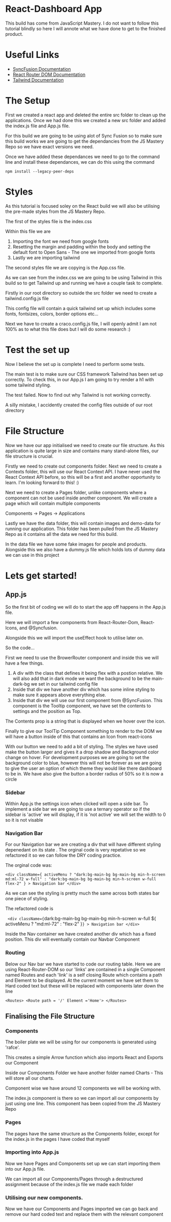 # React-Dashboard App

This build has come from JavaScript Mastery. I do not want to follow this tutorial blindly so here I will annote what we have done to get to the finished product.

# Useful Links

- [SyncFusion Documentation](https://ej2.syncfusion.com/react/documentation/introduction/)
- [React Router DOM Documentation](https://github.com/remix-run/react-router/blob/main/docs/getting-started/tutorial.md)
- [Tailwind Documentation](https://tailwindcss.com/docs/installation)

# The Setup

First we created a react app and deleted the entire src folder to clean up the applications. Once we had done this we created a new src folder and added the index.js file and App.js file.

For this build we are going to be using alot of Sync Fusion so to make sure this build works we are going to get the dependancies from the JS Mastery Repo so we have exact versions we need.

Once we have added these dependances we need to go to the command line and install these dependances, we can do this using the command

`npm install --legacy-peer-deps`

# Styles

As this tutorial is focused soley on the React build we will also be utilising the pre-made styles from the JS Mastery Repo.

The first of the styles file is the index.css

Within this file we are

1. Importing the font we need from google fonts
2. Resetting the margin and padding within the body and setting the default font to Open Sans - The one we imported from google fonts
3. Lastly we are importing tailwind

The second styles file we are copying is the App.css file.

As we can see from the index.css we are going to be using Tailwind in this build so to get Tailwind up and running we have a couple task to complete.

Firstly in our root directory so outside the src folder we need to create a tailwind.config.js file

This config file will contain a quick tailwind set up which includes some fonts, fontsizes, colors, border options etc...

Next we have to create a craco.config.js file, I will openly admit I am not 100% as to what this file does but I will do some research :)

# Test the set up

Now I believe the set up is complete I need to perform some tests.

The main test is to make sure our CSS framework Tailwind has been set up correctly. To check this, in our App.js I am going to try render a h1 with some tailwind styling.

The test failed. Now to find out why Tailwind is not working correctly.

A silly mistake, I accidently created the config files outside of our root directory

# File Structure

Now we have our app initialised we need to create our file structure. As this application is quite large in size and contains many stand-alone files, our file structure is crucial.

Firstly we need to create out components folder. Next we need to create a Contexts folder, this will use our React Context API. I have never used the React Context API before, so this will be a first and another opportunity to learn. I'm looking forward to this! :)

Next we need to create a Pages folder, unlike components where a component can not be used inside another component. We will create a page which will contain multiple components

Components -> Pages -> Applications

Lastly we have the data folder, this will contain images and demo-data for running our application. This folder has been pulled from the JS Mastery Repo as it contains all the data we need for this build.

In the data file we have some fake images for people and products. Alongside this we also have a dummy.js file which holds lots of dummy data we can use in this project

# Lets get started!

## App.js

So the first bit of coding we will do to start the app off happens in the App.js file.

Here we will import a few components from React-Router-Dom, React-Icons, and @Syncfusion.

Alongside this we will import the useEffect hook to utilise later on.

So the code...

First we need to use the BrowerRouter component and inside this we will have a few things.

1. A div with the class that defines it being flex with a postion relative. We will also add that in dark mode we want the background to be the main-dark-bg we set in our tailwind config file
2. Inside that div we have another div which has some inline styling to make sure it appears above everything else.
3. Inside that div we will use our first component from @SyncFusion. This component is the Tooltip component, we have set the contents to settings and the position as Top.

The Contents prop is a string that is displayed when we hover over the icon.

Finally to give our ToolTip Component something to render to the DOM we will have a button inside of this that contains an Icon from react-icons

With our button we need to add a bit of styling. The styles we have used make the button larger and gives it a drop shadow and Background color change on hover. For development purposes we are going to set the background color to blue, however this will not be forever as we are going to give the user an option of which theme they would like there dashboard to be in. We have also give the button a border radius of 50% so it is now a circle

### Sidebar

Within App.js the settings icon when clicked will open a side bar. To implement a side bar we are going to use a ternary operator so if the sidebar is 'active' we will display, if it is 'not active' we will set the width to 0 so it is not visable

### Navigation Bar

For our Navigation bar we are creating a div that will have different styling depenedant on its state . The orginal code is very repetative so we refactored it so we can follow the DRY coding practice.

The orginal code was:

`<div className={ activeMenu ? "dark:bg-main-bg bg-main-bg min-h-screen md:ml-72 w-full" : "dark:bg-main-bg bg-main-bg min-h-screen w-full flex-2" } > Navigation bar </div>`

As we can see the styling is pretty much the same across both states bar one piece of styling.

The refactored code is

` <div className={`dark:bg-main-bg bg-main-bg min-h-screen w-full ${
activeMenu ? "md:ml-72" : "flex-2"
}`} > Navigation bar </div>`

Inside the Nav container we have created another div which has a fixed position. This div will eventually contain our Navbar Component

### Routing

Below our Nav bar we have started to code our routing table. Here we are using React-Router-DOM so our 'links' are contained in a single Component named Routes and each 'link' is a self closing Route which contains a path and Element to be displayed. At the current moment we have set them to Hard coded text but these will be replaced with components later down the line

`<Routes> <Route path = '/' Element ='Home'> </Routes> `

## Finalising the File Structure

### Components

The boiler plate we will be using for our components is generated using 'rafce'.

This creates a simple Arrow function which also imports React and Exports our Component

Inside our Components Folder we have another folder named Charts - This will store all our charts.

Component wise we have around 12 components we will be working with.

The index.js component is there so we can import all our components by just using one line. This component has been copied from the JS Mastery Repo

### Pages

The pages have the same structure as the Components folder, except for the index.js in the pages I have coded that myself

### Importing into App.js

Now we have Pages and Components set up we can start importing them into our App.js file.

We can import all our Components/Pages through a destructured assignment because of the index.js file we made each folder

### Utilising our new components.

Now we have our Components and Pages imported we can go back and remove our hard coded text and replace them with the relevant component
